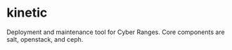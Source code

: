 # kinetic
Deployment and maintenance tool for Cyber Ranges.  Core components are salt, openstack, and ceph.
